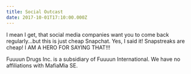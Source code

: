 ```yaml
---
title: Social Outcast
date: 2017-10-01T17:10:00.000Z
---
```


I mean I get, that social media companies want you to come back regularly...but this is just cheap Snapchat. Yes, I said it! Snapstreaks are cheap! I AM A HERO FOR SAYING THAT!!!

<section class="hidden" aria-description="Hidden text" tabindex="0">
Fuuuun Drugs Inc. is a subsidiary of Fuuuun International. We have no affiliations with MafiaMia SE.
</section>